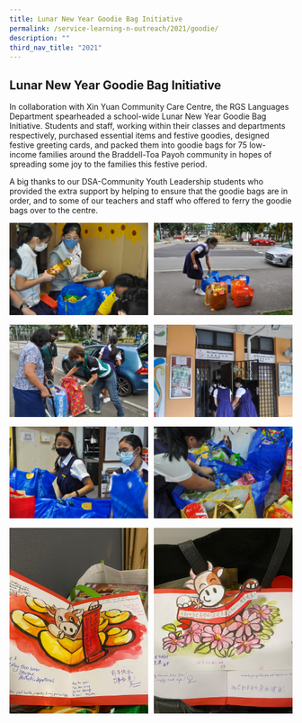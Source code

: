 ```yaml
---
title: Lunar New Year Goodie Bag Initiative
permalink: /service-learning-n-outreach/2021/goodie/
description: ""
third_nav_title: "2021"
---
```

## Lunar New Year Goodie Bag Initiative

In collaboration with Xin Yuan Community Care Centre, the RGS Languages Department spearheaded a school-wide Lunar New Year Goodie Bag Initiative. Students and staff, working within their classes and departments respectively, purchased essential items and festive goodies, designed festive greeting cards, and packed them into goodie bags for 75 low-income families around the Braddell-Toa Payoh community in hopes of spreading some joy to the families this festive period.  
  
A big thanks to our DSA-Community Youth Leadership students who provided the extra support by helping to ensure that the goodie bags are in order, and to some of our teachers and staff who offered to ferry the goodie bags over to the centre.

<img src="/images/good1.jpg" style="width:49%" align=left>
<img src="/images/good2.jpg" style="width:49%" align=right>
<br clear="left"><br>

<img src="/images/good3.jpg" style="width:49%" align=left>
<img src="/images/good4.jpg" style="width:49%" align=right>
<br clear="left"><br>

<img src="/images/good5.jpg" style="width:49%" align=left>
<img src="/images/good6.jpg" style="width:49%" align=right>
<br clear="left"><br>

<img src="/images/good7.jpg" style="width:49%" align=left>
<img src="/images/good8.jpg" style="width:49%" align=right>
<br clear="left"><br>